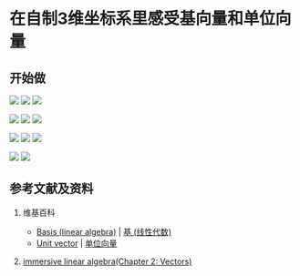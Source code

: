 # 在自制3维坐标系里感受基向量和单位向量

## 开始做

![](/images/线性代数/向量/在自制3维坐标系里感受基向量和单位向量/1a1.jpg)
![](/images/线性代数/向量/在自制3维坐标系里感受基向量和单位向量/1a2.jpg)
![](/images/线性代数/向量/在自制3维坐标系里感受基向量和单位向量/1a3.jpg)

![](/images/线性代数/向量/在自制3维坐标系里感受基向量和单位向量/2a1.jpg)
![](/images/线性代数/向量/在自制3维坐标系里感受基向量和单位向量/2a2.jpg)
![](/images/线性代数/向量/在自制3维坐标系里感受基向量和单位向量/2a3.jpg)

![](/images/线性代数/向量/在自制3维坐标系里感受基向量和单位向量/3a1.jpg)
![](/images/线性代数/向量/在自制3维坐标系里感受基向量和单位向量/3a2.jpg)
![](/images/线性代数/向量/在自制3维坐标系里感受基向量和单位向量/3a3.jpg)

![](/images/线性代数/向量/在自制3维坐标系里感受基向量和单位向量/4a1.jpg)
![](/images/线性代数/向量/在自制3维坐标系里感受基向量和单位向量/4a2.jpg)

## 参考文献及资料

1. 维基百科
	- [Basis (linear algebra)](https://en.wikipedia.org/wiki/Basis_(linear_algebra)) | [基 (线性代数)](https://zh.wikipedia.org/wiki/%E5%9F%BA_(%E7%B7%9A%E6%80%A7%E4%BB%A3%E6%95%B8)) 
	- [Unit vector](https://en.wikipedia.org/wiki/Unit_vector) | [单位向量](https://zh.wikipedia.org/wiki/%E5%8D%95%E4%BD%8D%E5%90%91%E9%87%8F) 

2. [immersive linear algebra(Chapter 2: Vectors)](http://immersivemath.com/ila/ch02_vectors/ch02.html)